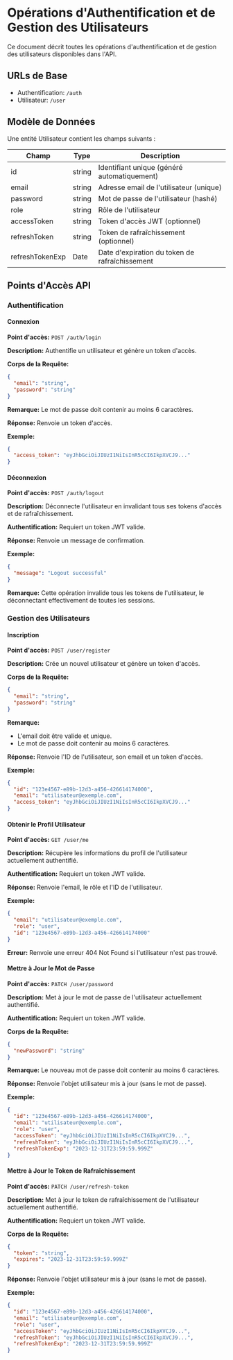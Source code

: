 # Opérations d'Authentification et de Gestion des Utilisateurs

Ce document décrit toutes les opérations d'authentification et de gestion des utilisateurs disponibles dans l'API.

## URLs de Base

- Authentification: `/auth`
- Utilisateur: `/user`

## Modèle de Données

Une entité Utilisateur contient les champs suivants :

| Champ           | Type   | Description                                       |
|-----------------|--------|---------------------------------------------------|
| id              | string | Identifiant unique (généré automatiquement)       |
| email           | string | Adresse email de l'utilisateur (unique)           |
| password        | string | Mot de passe de l'utilisateur (hashé)             |
| role            | string | Rôle de l'utilisateur                             |
| accessToken     | string | Token d'accès JWT (optionnel)                     |
| refreshToken    | string | Token de rafraîchissement (optionnel)             |
| refreshTokenExp | Date   | Date d'expiration du token de rafraîchissement    |

## Points d'Accès API

### Authentification

#### Connexion

**Point d'accès:** `POST /auth/login`

**Description:** Authentifie un utilisateur et génère un token d'accès.

**Corps de la Requête:**

```json
{
  "email": "string",
  "password": "string"
}
```

**Remarque:** Le mot de passe doit contenir au moins 6 caractères.

**Réponse:** Renvoie un token d'accès.

**Exemple:**

```json
{
  "access_token": "eyJhbGciOiJIUzI1NiIsInR5cCI6IkpXVCJ9..."
}
```

#### Déconnexion

**Point d'accès:** `POST /auth/logout`

**Description:** Déconnecte l'utilisateur en invalidant tous ses tokens d'accès et de rafraîchissement.

**Authentification:** Requiert un token JWT valide.

**Réponse:** Renvoie un message de confirmation.

**Exemple:**

```json
{
  "message": "Logout successful"
}
```

**Remarque:** Cette opération invalide tous les tokens de l'utilisateur, le déconnectant effectivement de toutes les sessions.

### Gestion des Utilisateurs

#### Inscription

**Point d'accès:** `POST /user/register`

**Description:** Crée un nouvel utilisateur et génère un token d'accès.

**Corps de la Requête:**

```json
{
  "email": "string",
  "password": "string"
}
```

**Remarque:** 
- L'email doit être valide et unique.
- Le mot de passe doit contenir au moins 6 caractères.

**Réponse:** Renvoie l'ID de l'utilisateur, son email et un token d'accès.

**Exemple:**

```json
{
  "id": "123e4567-e89b-12d3-a456-426614174000",
  "email": "utilisateur@exemple.com",
  "access_token": "eyJhbGciOiJIUzI1NiIsInR5cCI6IkpXVCJ9..."
}
```

#### Obtenir le Profil Utilisateur

**Point d'accès:** `GET /user/me`

**Description:** Récupère les informations du profil de l'utilisateur actuellement authentifié.

**Authentification:** Requiert un token JWT valide.

**Réponse:** Renvoie l'email, le rôle et l'ID de l'utilisateur.

**Exemple:**

```json
{
  "email": "utilisateur@exemple.com",
  "role": "user",
  "id": "123e4567-e89b-12d3-a456-426614174000"
}
```

**Erreur:** Renvoie une erreur 404 Not Found si l'utilisateur n'est pas trouvé.

#### Mettre à Jour le Mot de Passe

**Point d'accès:** `PATCH /user/password`

**Description:** Met à jour le mot de passe de l'utilisateur actuellement authentifié.

**Authentification:** Requiert un token JWT valide.

**Corps de la Requête:**

```json
{
  "newPassword": "string"
}
```

**Remarque:** Le nouveau mot de passe doit contenir au moins 6 caractères.

**Réponse:** Renvoie l'objet utilisateur mis à jour (sans le mot de passe).

**Exemple:**

```json
{
  "id": "123e4567-e89b-12d3-a456-426614174000",
  "email": "utilisateur@exemple.com",
  "role": "user",
  "accessToken": "eyJhbGciOiJIUzI1NiIsInR5cCI6IkpXVCJ9...",
  "refreshToken": "eyJhbGciOiJIUzI1NiIsInR5cCI6IkpXVCJ9...",
  "refreshTokenExp": "2023-12-31T23:59:59.999Z"
}
```

#### Mettre à Jour le Token de Rafraîchissement

**Point d'accès:** `PATCH /user/refresh-token`

**Description:** Met à jour le token de rafraîchissement de l'utilisateur actuellement authentifié.

**Authentification:** Requiert un token JWT valide.

**Corps de la Requête:**

```json
{
  "token": "string",
  "expires": "2023-12-31T23:59:59.999Z"
}
```

**Réponse:** Renvoie l'objet utilisateur mis à jour (sans le mot de passe).

**Exemple:**

```json
{
  "id": "123e4567-e89b-12d3-a456-426614174000",
  "email": "utilisateur@exemple.com",
  "role": "user",
  "accessToken": "eyJhbGciOiJIUzI1NiIsInR5cCI6IkpXVCJ9...",
  "refreshToken": "eyJhbGciOiJIUzI1NiIsInR5cCI6IkpXVCJ9...",
  "refreshTokenExp": "2023-12-31T23:59:59.999Z"
}
```
